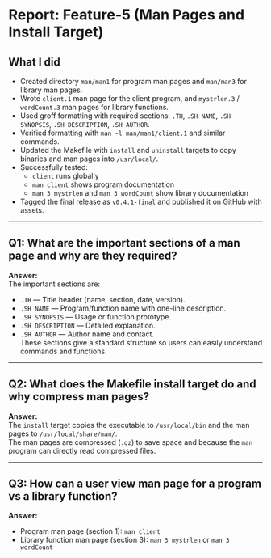 # Report: Feature-5 (Man Pages and Install Target)

## What I did
- Created directory `man/man1` for program man pages and `man/man3` for library man pages.
- Wrote `client.1` man page for the client program, and `mystrlen.3` / `wordCount.3` man pages for library functions.
- Used groff formatting with required sections: `.TH`, `.SH NAME`, `.SH SYNOPSIS`, `.SH DESCRIPTION`, `.SH AUTHOR`.
- Verified formatting with `man -l man/man1/client.1` and similar commands.
- Updated the Makefile with `install` and `uninstall` targets to copy binaries and man pages into `/usr/local/`.
- Successfully tested:
  - `client` runs globally
  - `man client` shows program documentation
  - `man 3 mystrlen` and `man 3 wordCount` show library documentation
- Tagged the final release as `v0.4.1-final` and published it on GitHub with assets.

---

## Q1: What are the important sections of a man page and why are they required?
**Answer:**  
The important sections are:
- `.TH` — Title header (name, section, date, version).  
- `.SH NAME` — Program/function name with one-line description.  
- `.SH SYNOPSIS` — Usage or function prototype.  
- `.SH DESCRIPTION` — Detailed explanation.  
- `.SH AUTHOR` — Author name and contact.  
These sections give a standard structure so users can easily understand commands and functions.

---

## Q2: What does the Makefile install target do and why compress man pages?
**Answer:**  
The `install` target copies the executable to `/usr/local/bin` and the man pages to `/usr/local/share/man/`.  
The man pages are compressed (`.gz`) to save space and because the `man` program can directly read compressed files.

---

## Q3: How can a user view man page for a program vs a library function?
**Answer:**  
- Program man page (section 1): `man client`  
- Library function man page (section 3): `man 3 mystrlen` or `man 3 wordCount`
